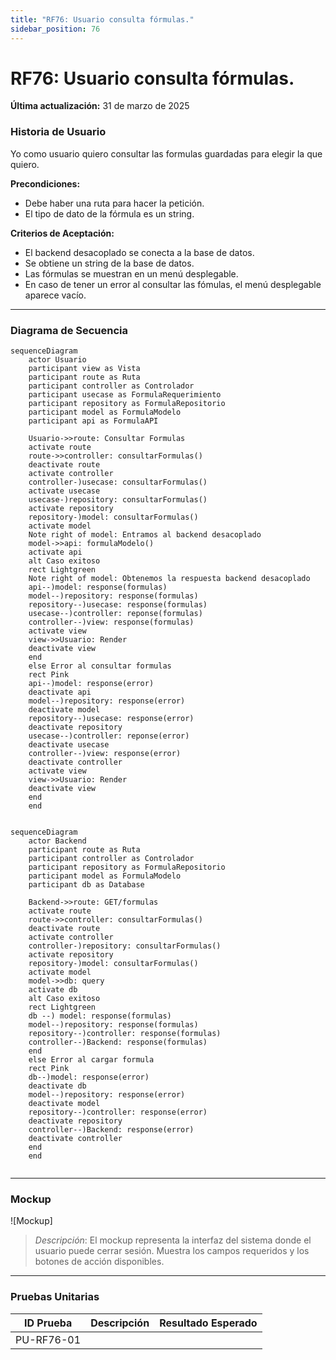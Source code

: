 ```yaml
---
title: "RF76: Usuario consulta fórmulas."  
sidebar_position: 76
---
```


# RF76: Usuario consulta fórmulas.

**Última actualización:** 31 de marzo de 2025

### Historia de Usuario

Yo como usuario quiero consultar las formulas guardadas para elegir la que quiero.

**Precondiciones:**
  - Debe haber una ruta para hacer la petición.
  - El tipo de dato de la fórmula es un string. 

**Criterios de Aceptación:**
  - El backend desacoplado se conecta a la base de datos.
  - Se obtiene un string de la base de datos.
  - Las fórmulas se muestran en un menú desplegable.
  - En caso de tener un error al consultar las fómulas, el menú desplegable aparece vacío.

---

### Diagrama de Secuencia

```mermaid
sequenceDiagram
    actor Usuario
    participant view as Vista
    participant route as Ruta
    participant controller as Controlador
    participant usecase as FormulaRequerimiento
    participant repository as FormulaRepositorio
    participant model as FormulaModelo
    participant api as FormulaAPI

    Usuario->>route: Consultar Formulas
    activate route
    route->>controller: consultarFormulas()
    deactivate route
    activate controller
    controller-)usecase: consultarFormulas()
    activate usecase
    usecase-)repository: consultarFormulas()
    activate repository
    repository-)model: consultarFormulas()
    activate model
    Note right of model: Entramos al backend desacoplado
    model->>api: formulaModelo()
    activate api
    alt Caso exitoso
    rect Lightgreen
    Note right of model: Obtenemos la respuesta backend desacoplado
    api--)model: response(formulas)
    model--)repository: response(formulas)
    repository--)usecase: response(formulas)
    usecase--)controller: reponse(formulas)
    controller--)view: response(formulas)
    activate view
    view->>Usuario: Render
    deactivate view
    end
    else Error al consultar formulas
    rect Pink
    api--)model: response(error)
    deactivate api
    model--)repository: response(error)
    deactivate model
    repository--)usecase: response(error)
    deactivate repository
    usecase--)controller: reponse(error)
    deactivate usecase
    controller--)view: response(error)
    deactivate controller
    activate view
    view->>Usuario: Render
    deactivate view
    end
    end
    
```


```mermaid
sequenceDiagram
    actor Backend
    participant route as Ruta
    participant controller as Controlador
    participant repository as FormulaRepositorio
    participant model as FormulaModelo
    participant db as Database

    Backend->>route: GET/formulas
    activate route
    route->>controller: consultarFormulas()
    deactivate route
    activate controller
    controller-)repository: consultarFormulas()
    activate repository
    repository-)model: consultarFormulas()
    activate model 
    model->>db: query
    activate db
    alt Caso exitoso
    rect Lightgreen
    db --) model: response(formulas)
    model--)repository: response(formulas)
    repository--)controller: response(formulas)
    controller--)Backend: response(formulas)
    end
    else Error al cargar formula
    rect Pink
    db--)model: response(error)
    deactivate db
    model--)repository: response(error)
    deactivate model
    repository--)controller: response(error)
    deactivate repository
    controller--)Backend: response(error)
    deactivate controller
    end
    end
    
```


---

### Mockup

![Mockup]

> *Descripción*: El mockup representa la interfaz del sistema donde el usuario puede cerrar sesión. Muestra los campos requeridos y los botones de acción disponibles.

---

### Pruebas Unitarias 
| ID Prueba | Descripción | Resultado Esperado |
|-----------|-------------|--------------------|
|PU-RF76-01|  |  |